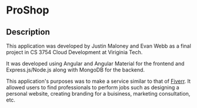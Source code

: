 # ProShop
## Description
This application was developed by Justin Maloney and Evan Webb as a final project in CS 3754 Cloud Development at Viriginia Tech.</br>

It was developed using Angular and Angular Material for the frontend and Express.js/Node.js along with MongoDB for the backend.</br>

This application's purposes was to make a service similar to that of [Fiverr](https://www.fiverr.com/). It allowed users to find professionals to perform jobs
such as designing a personal website, creating branding for a buisiness, marketing consultation, etc.
